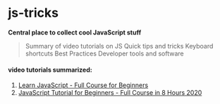 # js-tricks
**Central place to collect cool JavaScript stuff**
> Summary of video tutorials on JS
> Quick tips and tricks
> Keyboard shortcuts
> Best Practices
> Developer tools and software


#### video tutorials summarized:
1. [Learn JavaScript - Full Course for Beginners](https://www.youtube.com/watch?v=PkZNo7MFNFg&t=1698s)
2. [JavaScript Tutorial for Beginners - Full Course in 8 Hours 2020](https://www.youtube.com/watch?v=Qqx_wzMmFeA&t=1633s)
